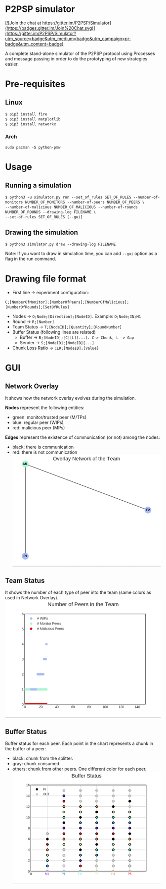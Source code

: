 # P2PSP simulator

[![Join the chat at https://gitter.im/P2PSP/Simulator](https://badges.gitter.im/Join%20Chat.svg)](https://gitter.im/P2PSP/Simulator?utm_source=badge&utm_medium=badge&utm_campaign=pr-badge&utm_content=badge)

A complete stand-alone simulator of the P2PSP protocol using Processes and message passing in order to do the prototyping of new strategies easier.

# Pre-requisites
## Linux
```
$ pip3 install fire
$ pip3 install matplotlib
$ pip3 install networkx
```
### Arch
```
sudo pacman -S python-pmw
```

# Usage

## Running a simulation
```
$ python3 -u simulator.py run --set_of_rules SET_OF_RULES --number-of-monitors NUMBER_OF_MONITORS --number-of-peers NUMBER_OF_PEERS \
--number-of-malicious NUMBER_OF_MALICIOUS --number-of-rounds NUMBER_OF_ROUNDS --drawing-log FILENAME \
--set-of-rules SET_OF_RULES [--gui]
```

## Drawing the simulation
```
$ python3 simulator.py draw --drawing-log FILENAME
```

Note: If you want to draw in simulation time, you can add `--gui` option as a flag in the run command.

# Drawing file format
- First line -> experiment configuration:
```
C;[NumberOfMonitor];[NumberOfPeers];[NumberOfMalicious];[NumberOfRounds];[SetOfRules]
```
- Nodes -> `O;Node;[Direction];[NodeID]`. Example: `O;Node;IN;M1`
- Round -> `R;[Number]`
- Team Status -> `T;[NodeID];[Quantity];[RoundNumber]`
- Buffer Status (following lines are related)
  - Buffer -> `B;[NodeID];[C][L][...]. C-> Chunk, L -> Gap`
  - Sender -> `S;[NodeID];[NodeID][...]`
- Chunk Loss Ratio -> `CLR;[NodeID];[Value]`

# GUI

## Network Overlay
It shows how the network overlay evolves during the simulation.


**Nodes** represent the following entities:
- green: monitor/trusted peer (M/TPs)
- blue: regular peer (WIPs)
- red: malicious peer (MPs)

 
**Edges** represent the existence of communication (or not) among the nodes:
- black: there is communication
- red: there is not communication
![overlay](res/overlay.gif)

## Team Status 
It shows the number of each type of peer into the team (same colors as used in Network Overlay).
![team](res/team.gif)

## Buffer Status
Buffer status for each peer. Each point in the chart represents a chunk in the buffer of a peer:
- black: chunk from the splitter.
- gray: chunk consumed.
- others: chunk from other peers. One different color for each peer.
![buffer](res/buffer.gif)

